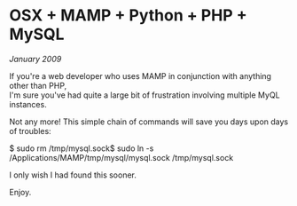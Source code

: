 # OSX + MAMP + Python + PHP + MySQL
*January 2009*





   If you're a web developer who uses MAMP in conjunction with anything other than PHP,   
I'm sure you've had quite a large bit of frustration involving multiple MyQL instances.

 Not any more! This simple chain of commands will save you days upon days of troubles:

  $ sudo rm /tmp/mysql.sock$ sudo ln \-s /Applications/MAMP/tmp/mysql/mysql.sock /tmp/mysql.sock

 I only wish I had found this sooner.

  Enjoy.

   